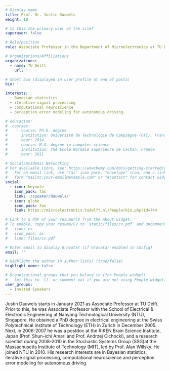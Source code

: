 ```yaml
---
# Display name
title: Prof. Dr. Justin Dauwels
weight: 10

# Is this the primary user of the site?
superuser: false

# Role/position
role: Associate Professor in the Department of Microelectronics at TU Delft, the Netherlands

# Organizations/Affiliations
organizations:
  - name: TU Delft
    url: ''

# Short bio (displayed in user profile at end of posts)
bio: ''

interests:
  - Bayesian statistics
  - iterative signal processing
  - computational neuroscience 
  - perception error modeling for autonomous driving.

# education:
#  courses:
#    - course: Ph.D. degree
#      institution: Université de Technologie de Compiègne (UTC), France
#      year: 2014
#    - course: M.S. degree in computer science
#      institution: the Ecole Normale Supérieure de Cachan, France
#      year: 2011

# Social/Academic Networking
# For available icons, see: https://wowchemy.com/docs/getting-started/page-builder/#icons
#   For an email link, use "fas" icon pack, "envelope" icon, and a link in the
#   form "mailto:your-email@example.com" or "#contact" for contact widget.
social:
  - icon: keynote
    icon_pack: fas
    link: '/speaker/dauwels/'
  - icon: globe
    icon_pack: fas
    link: https://microelectronics.tudelft.nl/People/bio.php?id=744

# Link to a PDF of your resume/CV from the About widget.
# To enable, copy your resume/CV to `static/files/cv.pdf` and uncomment the lines below.
# - icon: cv
#   icon_pack: ai
#   link: files/cv.pdf

# Enter email to display Gravatar (if Gravatar enabled in Config)
email: ''

# Highlight the author in author lists? (true/false)
highlight_name: false

# Organizational groups that you belong to (for People widget)
#   Set this to `[]` or comment out if you are not using People widget.
user_groups:
  - Invited Speakers
---
```

Justin Dauwels starts in January 2021 as Associate Professor at TU Delft. Prior to this, he was Associate Professor with the School of Electrical & Electronic Engineering at Nanyang Technological University (NTU), Singapore. He obtained a PhD degree in electrical engineering at the Swiss Polytechnical Institute of Technology (ETH) in Zurich in December 2005. Next, in 2006-2007 he was a postdoc at the RIKEN Brain Science Institute, Japan (Prof. Shun-ichi Amari and Prof. Andrzej Cichocki), and a research scientist during 2008-2010 in the Stochastic Systems Group (SSG)at the Massachusetts Institute of Technology (MIT), led by Prof. Alan Willsky. He joined NTU in 2010. His research interests are in Bayesian statistics, iterative signal processing, computational neuroscience and perception error modeling for autonomous driving.
